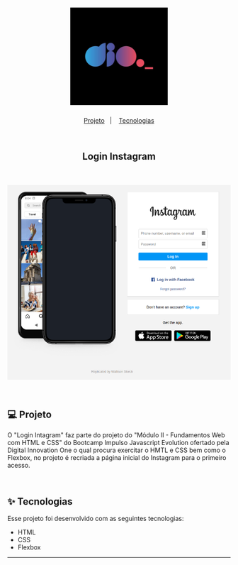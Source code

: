 <h1 align="center">
  <img alt="DIO" title="Digital Innovation One" src="./LogoDIO.jpg" width="220px" />
</h1>

<p align="center">
  <a href="#-projeto">Projeto</a>&nbsp;&nbsp;&nbsp;|&nbsp;&nbsp;&nbsp;
  <a href="#-tecnologias">Tecnologias</a>
 </p>

<br>

## <p align="center"><b>Login Instagram</b></p>

<br>

<p align="center">
  <img alt="Login Instagram" src="./instagram-tests.png">
</p>

<br>

## 💻 Projeto

O "Login Intagram" faz parte do projeto do "Módulo II - Fundamentos Web com HTML e CSS" do Bootcamp Impulso Javascript Evolution ofertado pela Digital Innovation One o qual procura exercitar o HMTL e CSS bem como o Flexbox, no projeto é recriada a página inicial do Instagram para o primeiro acesso.

<br>

## ✨ Tecnologias

Esse projeto foi desenvolvido com as seguintes tecnologias:

- HTML
- CSS
- Flexbox

---
